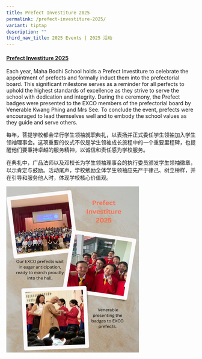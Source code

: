```yaml
---
title: Prefect Investiture 2025
permalink: /prefect-investiture-2025/
variant: tiptap
description: ""
third_nav_title: 2025 Events | 2025 活动
---
```

<h4><strong><u>Prefect Investiture 2025</u></strong></h4>
<p>Each year, Maha Bodhi School holds a Prefect Investiture to celebrate
the appointment of prefects and formally induct them into the prefectorial
board. This significant milestone serves as a reminder for all perfects
to uphold the highest standards of excellence as they strive to serve the
school with dedication and integrity. During the ceremony, the Prefect
badges were presented to the EXCO members of the prefectorial board by
Venerable Kwang Phing and Mrs See. To conclude the event, prefects were
encouraged to lead themselves well and to embody the school values as they
guide and serve others.</p>
<p>每年，菩提学校都会举行学生领袖就职典礼，以表扬并正式委任学生领袖加入学生领袖理事会。这项重要的仪式不仅是学生领袖成长旅程中的一个重要里程碑，也提醒他们要秉持卓越的服务精神，以诚信和责任感为学校服务。</p>
<p>在典礼中，广品法师以及邓校长为学生领袖理事会的执行委员颁发学生领袖徽章，以示肯定与鼓励。活动尾声，学校勉励全体学生领袖应先严于律己、树立榜样，并在引导和服务他人时，体现学校核心价值观。</p>
<p></p>
<div class="isomer-image-wrapper">
<img style="width: 70%;" height="auto" width="100%" alt="Prefect Investiture 2025" src="/images/Prefect_Investiture_2025.png">
</div>
<p></p>